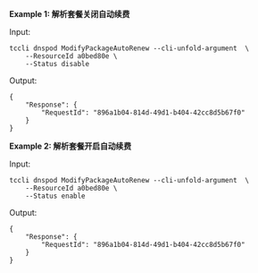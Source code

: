 **Example 1: 解析套餐关闭自动续费**

 

Input: 

```
tccli dnspod ModifyPackageAutoRenew --cli-unfold-argument  \
    --ResourceId a0bed80e \
    --Status disable
```

Output: 
```
{
    "Response": {
        "RequestId": "896a1b04-814d-49d1-b404-42cc8d5b67f0"
    }
}
```

**Example 2: 解析套餐开启自动续费**

 

Input: 

```
tccli dnspod ModifyPackageAutoRenew --cli-unfold-argument  \
    --ResourceId a0bed80e \
    --Status enable
```

Output: 
```
{
    "Response": {
        "RequestId": "896a1b04-814d-49d1-b404-42cc8d5b67f0"
    }
}
```


